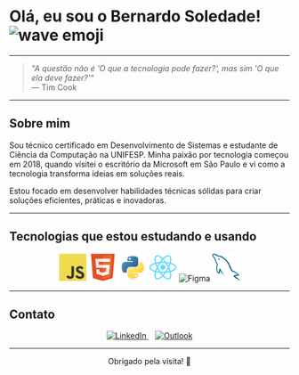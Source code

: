 <!-- Banner -->
<p align="center">
  <h1>Olá, eu sou o Bernardo Soledade! <img src="https://media.tenor.com/0ksFSWOphnoAAAAj/wave-emoji.gif" width="30" alt="wave emoji"></h1>
</p>

---

> <i>"A questão não é 'O que a tecnologia pode fazer?', mas sim 'O que ela deve fazer?'"</i>  
> — Tim Cook

---

## Sobre mim

Sou técnico certificado em Desenvolvimento de Sistemas e estudante de Ciência da Computação na UNIFESP. Minha paixão por tecnologia começou em 2018, quando visitei o escritório da Microsoft em São Paulo e vi como a tecnologia transforma ideias em soluções reais.

Estou focado em desenvolver habilidades técnicas sólidas para criar soluções eficientes, práticas e inovadoras.

---

## Tecnologias que estou estudando e usando

<p align="center">
  <img src="https://raw.githubusercontent.com/devicons/devicon/master/icons/javascript/javascript-original.svg" alt="JavaScript" width="50" height="50" />
  <img src="https://raw.githubusercontent.com/devicons/devicon/master/icons/html5/html5-original.svg" alt="HTML5" width="50" height="50" />
  <img src="https://raw.githubusercontent.com/devicons/devicon/master/icons/python/python-original.svg" alt="Python" width="50" height="50" />
  <img src="https://raw.githubusercontent.com/devicons/devicon/master/icons/react/react-original.svg" alt="React" width="50" height="50" />
  <img src="https://cdn.worldvectorlogo.com/logos/figma-1.svg" alt="Figma" width="50" height="50" />
  <img src="https://raw.githubusercontent.com/devicons/devicon/master/icons/mysql/mysql-original.svg" alt="MySQL" width="50" height="50" />
</p>

---

## Contato

<p align="center">
  <a href="https://www.linkedin.com/in/bernardosoledade/" target="_blank">
    <img src="https://img.shields.io/badge/LinkedIn-0077B5?style=for-the-badge&logo=linkedin&logoColor=white" alt="LinkedIn" />
  </a>
  &nbsp;&nbsp;
  <a href="mailto:be.soledade@outlook.com" target="_blank">
    <img src="https://img.shields.io/badge/Outlook-0078D4?style=for-the-badge&logo=microsoft-outlook&logoColor=white" alt="Outlook" />
  </a>
</p>

---

<p align="center">
  Obrigado pela visita! 🚀
</p>
